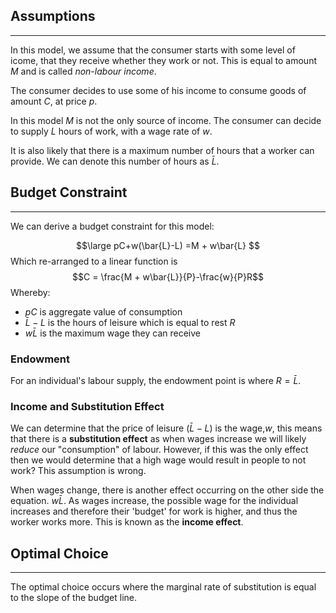 ## Assumptions
---
In this model, we assume that the consumer starts with some level of icome, that they receive whether they work or not. This is equal to amount $M$ and is called *non-labour income*. 

The consumer decides to use some of his income to consume goods of amount $C$, at price $p$. 

In this model $M$ is not the only source of income. The consumer can decide to supply $L$ hours of work, with a wage rate of $w$.

It is also likely that there is a maximum number of hours that a worker can provide. We can denote this number of hours as $\bar{L}$.

## Budget Constraint
--- 
We can derive a budget constraint for this model: 

$$\large
pC+w(\bar{L}-L) =M + w\bar{L}
$$Which re-arranged to a linear function is 
$$C = \frac{M + w\bar{L}}{P}-\frac{w}{P}R$$
Whereby: 
- $pC$ is aggregate value of consumption
- $\bar{L}-L$ is the hours of leisure which is equal to rest $R$
- $w \bar{L}$ is the maximum wage they can receive

### Endowment
For an individual's labour supply, the endowment point is where $R= \bar{L}$.

### Income and Substitution Effect
We can determine that the price of leisure $(\bar{L} - L)$ is the wage,$w$, this means that there is a **substitution effect** as when wages increase we will likely *reduce* our "consumption" of labour. However, if this was the only effect then we would determine that a high wage would result in people to not work? This assumption is wrong.

When wages change, there is another effect occurring on the other side the equation. $w\bar{L}$. As wages increase, the possible wage for the individual increases and therefore their 'budget' for work is higher, and thus the worker works more. This is known as the **income effect**.

## Optimal Choice
---
The optimal choice occurs where the marginal rate of substitution is equal to the slope of the budget line. 
